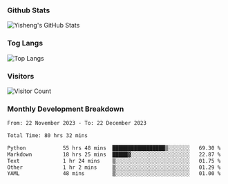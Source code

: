 ### Github Stats
![Yisheng's GitHub Stats](https://github-readme-stats-9qabuvhk1-gongyisheng.vercel.app/api?username=gongyisheng&count_private=true&show_icons=true)
### Tog Langs
![Top Langs](https://github-readme-stats-9qabuvhk1-gongyisheng.vercel.app/api/top-langs/?username=gongyisheng&layout=compact)
### Visitors
![Visitor Count](https://profile-counter.glitch.me/gongyisheng/count.svg)
### Monthly Development Breakdown
<!--START_SECTION:waka-->

```txt
From: 22 November 2023 - To: 22 December 2023

Total Time: 80 hrs 32 mins

Python            55 hrs 48 mins  █████████████████▒░░░░░░░   69.30 %
Markdown          18 hrs 25 mins  █████▓░░░░░░░░░░░░░░░░░░░   22.87 %
Text              1 hr 24 mins    ▒░░░░░░░░░░░░░░░░░░░░░░░░   01.75 %
Other             1 hr 2 mins     ▒░░░░░░░░░░░░░░░░░░░░░░░░   01.29 %
YAML              48 mins         ▒░░░░░░░░░░░░░░░░░░░░░░░░   01.00 %
```

<!--END_SECTION:waka-->
